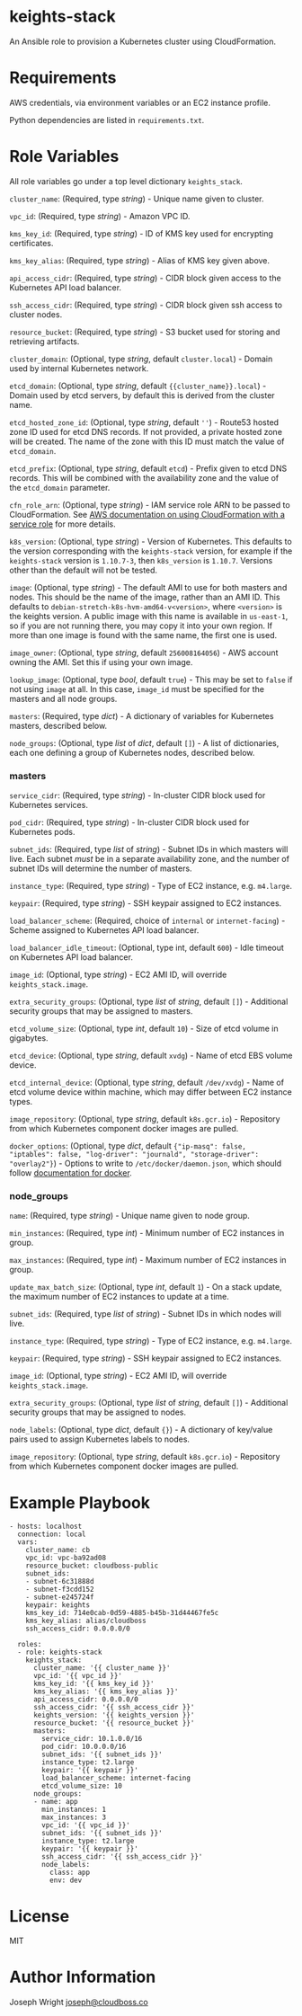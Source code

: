 # keights-stack

An Ansible role to provision a Kubernetes cluster using CloudFormation.

# Requirements

AWS credentials, via environment variables or an EC2 instance profile.

Python dependencies are listed in `requirements.txt`.

# Role Variables

All role variables go under a top level dictionary `keights_stack`.

`cluster_name`: (Required, type *string*) - Unique name given to cluster.

`vpc_id`: (Required, type *string*) - Amazon VPC ID.

`kms_key_id`: (Required, type *string*) - ID of KMS key used for encrypting certificates.

`kms_key_alias`: (Required, type *string*) - Alias of KMS key given above.

`api_access_cidr`: (Required, type *string*) - CIDR block given access to the Kubernetes API load balancer.

`ssh_access_cidr`: (Required, type *string*) - CIDR block given ssh access to cluster nodes.

`resource_bucket`: (Required, type *string*) - S3 bucket used for storing and retrieving artifacts.

`cluster_domain`: (Optional, type *string*, default `cluster.local`) - Domain used by internal Kubernetes network.

`etcd_domain`: (Optional, type *string*, default `{{cluster_name}}.local`) - Domain used by etcd servers, by default this is derived from the cluster name.

`etcd_hosted_zone_id`: (Optional, type *string*, default `''`) - Route53 hosted zone ID used for etcd DNS records. If not provided, a private hosted zone will be created. The name of the zone with this ID must match the value of `etcd_domain`.

`etcd_prefix`: (Optional, type *string*, default `etcd`) - Prefix given to etcd DNS records. This will be combined with the availability zone and the value of the `etcd_domain` parameter.

`cfn_role_arn`: (Optional, type *string*) - IAM service role ARN to be passed to CloudFormation. See [AWS documentation on using CloudFormation with a service role](https://docs.aws.amazon.com/AWSCloudFormation/latest/UserGuide/using-iam-servicerole.html) for more details.

`k8s_version`: (Optional, type *string*) - Version of Kubernetes. This defaults to the version corresponding with the `keights-stack` version, for example if the `keights-stack` version is `1.10.7-3`, then `k8s_version` is `1.10.7`. Versions other than the default will not be tested.

`image`: (Optional, type *string*) - The default AMI to use for both masters and nodes. This should be the name of the image, rather than an AMI ID. This defaults to `debian-stretch-k8s-hvm-amd64-v<version>`, where `<version>` is the keights version. A public image with this name is available in `us-east-1`, so if you are not running there, you may copy it into your own region. If more than one image is found with the same name, the first one is used.

`image_owner`: (Optional, type *string*, default `256008164056`) - AWS account owning the AMI. Set this if using your own image.

`lookup_image`: (Optional, type *bool*, default `true`) - This may be set to `false` if not using `image` at all. In this case, `image_id` must be specified for the masters and all node groups.

`masters`: (Required, type *dict*) - A dictionary of variables for Kubernetes masters, described below.

`node_groups`: (Optional, type *list* of *dict*, default `[]`) - A list of dictionaries, each one defining a group of Kubernetes nodes, described below.

### masters

`service_cidr`: (Required, type *string*) - In-cluster CIDR block used for Kubernetes services.

`pod_cidr`: (Required, type *string*) - In-cluster CIDR block used for Kubernetes pods.

`subnet_ids`: (Required, type *list* of *string*) - Subnet IDs in which masters will live. Each subnet *must* be in a separate availability zone, and the number of subnet IDs will determine the number of masters.

`instance_type`: (Required, type *string*) - Type of EC2 instance, e.g. `m4.large`.

`keypair`: (Required, type *string*) - SSH keypair assigned to EC2 instances.

`load_balancer_scheme`: (Required, choice of `internal` or `internet-facing`) - Scheme assigned to Kubernetes API load balancer.

`load_balancer_idle_timeout`: (Optional, type int, default `600`) - Idle timeout on Kubernetes API load balancer.

`image_id`: (Optional, type *string*) - EC2 AMI ID, will override `keights_stack.image`.

`extra_security_groups`: (Optional, type *list* of *string*, default `[]`) - Additional security groups that may be assigned to masters.

`etcd_volume_size`: (Optional, type *int*, default `10`) - Size of etcd volume in gigabytes.

`etcd_device`: (Optional, type *string*, default `xvdg`) - Name of etcd EBS volume device.

`etcd_internal_device`: (Optional, type *string*, default `/dev/xvdg`) - Name of etcd volume device within machine, which may differ between EC2 instance types.

`image_repository`: (Optional, type *string*, default `k8s.gcr.io`) - Repository from which Kubernetes component docker images are pulled.

`docker_options`: (Optional, type *dict*, default `{"ip-masq": false, "iptables": false, "log-driver": "journald", "storage-driver": "overlay2"}`) - Options to write to `/etc/docker/daemon.json`, which should follow [documentation for docker](https://docs.docker.com/engine/reference/commandline/dockerd/#daemon-configuration-file).

### node_groups

`name`: (Required, type *string*) - Unique name given to node group.

`min_instances`: (Required, type *int*) - Minimum number of EC2 instances in group.

`max_instances`: (Required, type *int*) - Maximum number of EC2 instances in group.

`update_max_batch_size`: (Optional, type *int*, default `1`) - On a stack update, the maximum number of EC2 instances to update at a time.

`subnet_ids`: (Required, type *list* of *string*) - Subnet IDs in which nodes will live.

`instance_type`: (Required, type *string*) - Type of EC2 instance, e.g. `m4.large`.

`keypair`: (Required, type *string*) - SSH keypair assigned to EC2 instances.

`image_id`: (Optional, type *string*) - EC2 AMI ID, will override `keights_stack.image`.

`extra_security_groups`: (Optional, type *list* of *string*, default `[]`) - Additional security groups that may be assigned to nodes.

`node_labels`: (Optional, type *dict*, default `{}`) - A dictionary of key/value pairs used to assign Kubernetes labels to nodes.

`image_repository`: (Optional, type *string*, default `k8s.gcr.io`) - Repository from which Kubernetes component docker images are pulled.

# Example Playbook

```
- hosts: localhost
  connection: local
  vars:
    cluster_name: cb
    vpc_id: vpc-ba92ad08
    resource_bucket: cloudboss-public
    subnet_ids:
	- subnet-6c31888d
	- subnet-f3cdd152
	- subnet-e245724f
    keypair: keights
    kms_key_id: 714e0cab-0d59-4885-b45b-31d44467fe5c
    kms_key_alias: alias/cloudboss
    ssh_access_cidr: 0.0.0.0/0

  roles:
  - role: keights-stack
    keights_stack:
      cluster_name: '{{ cluster_name }}'
      vpc_id: '{{ vpc_id }}'
      kms_key_id: '{{ kms_key_id }}'
      kms_key_alias: '{{ kms_key_alias }}'
      api_access_cidr: 0.0.0.0/0
      ssh_access_cidr: '{{ ssh_access_cidr }}'
      keights_version: '{{ keights_version }}'
      resource_bucket: '{{ resource_bucket }}'
      masters:
        service_cidr: 10.1.0.0/16
        pod_cidr: 10.0.0.0/16
        subnet_ids: '{{ subnet_ids }}'
        instance_type: t2.large
        keypair: '{{ keypair }}'
        load_balancer_scheme: internet-facing
        etcd_volume_size: 10
      node_groups:
      - name: app
        min_instances: 1
        max_instances: 3
        vpc_id: '{{ vpc_id }}'
        subnet_ids: '{{ subnet_ids }}'
        instance_type: t2.large
        keypair: '{{ keypair }}'
        ssh_access_cidr: '{{ ssh_access_cidr }}'
        node_labels:
          class: app
          env: dev
```

# License

MIT

# Author Information

Joseph Wright <joseph@cloudboss.co>
